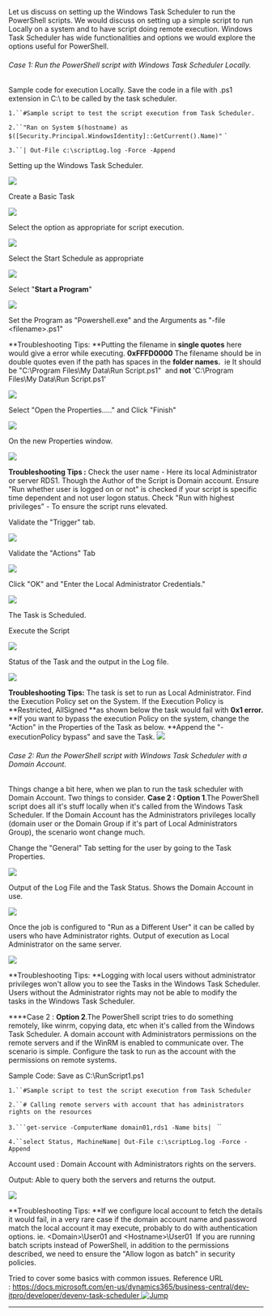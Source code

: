 Let us discuss on setting up the Windows Task Scheduler to run the PowerShell scripts. We would discuss on setting up a simple script to run Locally on a system and to have script doing remote execution.
Windows Task Scheduler has wide functionalities and options we would explore the options useful for PowerShell.

###### <a id="Case_1_Run_the_PowerShell_script_with_Windows_Task_Scheduler_Locally"></a>Case 1: Run the PowerShell script with Windows Task Scheduler Locally.

Sample code for execution Locally.
Save the code in a file with .ps1 extension in C:\ to be called by the task scheduler.

`1.``#Sample script to test the script execution from Task Scheduler.`

`2.``"Ran on System $(hostname) as $([Security.Principal.WindowsIdentity]::GetCurrent().Name)"` `` ` ``

`3.``| Out-File c:\scriptLog.log -Force -Append`

Setting up the Windows Task Scheduler.

[![ ](_resources/3624458.1_a2f6d18676b54ec2b40ee2fecb76056e.jpg)](https://social.technet.microsoft.com/wiki/cfs-file.ashx/__key/communityserver-wikis-components-files/00-00-00-00-05/3624458.1.jpg)

Create a Basic Task

[![ ](_resources/050870.2_2f6b832a7e49440ab36a2076bada9b34.jpg)](https://social.technet.microsoft.com/wiki/cfs-file.ashx/__key/communityserver-wikis-components-files/00-00-00-00-05/050870.2.jpg)

Select the option as appropriate for script execution.

[![ ](_resources/16602.3_2650d8078e10422e930c5e0930795233.jpg)](https://social.technet.microsoft.com/wiki/cfs-file.ashx/__key/communityserver-wikis-components-files/00-00-00-00-05/16602.3.jpg)

Select the Start Schedule as appropriate

[![ ](_resources/32132.4_bfee635a4c584974a6654a8eb9d00387.jpg)](https://social.technet.microsoft.com/wiki/cfs-file.ashx/__key/communityserver-wikis-components-files/00-00-00-00-05/32132.4.jpg)

Select "**Start a Program**"

[![ ](_resources/616856.5_698b82515ee64c89b8773cd3b54648d9.jpg)](https://social.technet.microsoft.com/wiki/cfs-file.ashx/__key/communityserver-wikis-components-files/00-00-00-00-05/616856.5.jpg)

Set the Program as "Powershell.exe" and the Arguments as "-file &lt;filename&gt;.ps1"

**Troubleshooting Tips:
**Putting the filename in **single quotes** here would give a error while executing. **0xFFFD0000**
The filename should be in double quotes even if the path has spaces in the **folder names.** 
ie It should be "C:\\Program Files\\My Data\\Run Script.ps1"  and **not** 'C:\\Program Files\\My Data\\Run Script.ps1'

[![ ](_resources/0842.6_5bb95eecfbc54aabad2f8f619ce05f21.jpg)](https://social.technet.microsoft.com/wiki/cfs-file.ashx/__key/communityserver-wikis-components-files/00-00-00-00-05/0842.6.jpg)

Select "Open the Properties....." and Click "Finish"

[![ ](_resources/6545.7_1f4bc5cdc0ad4a8ab219f42af301a85d.jpg)](https://social.technet.microsoft.com/wiki/cfs-file.ashx/__key/communityserver-wikis-components-files/00-00-00-00-05/6545.7.jpg)

On the new Properties window.

[![ ](_resources/3201.8_20e8bb20b70c4e088065ebfa70b9c848.jpg)](https://social.technet.microsoft.com/wiki/cfs-file.ashx/__key/communityserver-wikis-components-files/00-00-00-00-05/3201.8.jpg)

**Troubleshooting Tips :**
Check the user name - Here its local Administrator or server RDS1. Though the Author of the Script is Domain account.
Ensure "Run whether user is logged on or not" is checked if your script is specific time dependent and not user logon status.
Check "Run with highest privileges" - To ensure the script runs elevated.

Validate the "Trigger" tab.

[![ ](_resources/4265.9_84cd639f1b18426abfe7b8c6ab37cbfb.jpg)](https://social.technet.microsoft.com/wiki/cfs-file.ashx/__key/communityserver-wikis-components-files/00-00-00-00-05/4265.9.jpg)

Validate the "Actions" Tab

[![ ](_resources/66760.10_f74a803d2557420aaf6c962958661741.jpg)](https://social.technet.microsoft.com/wiki/cfs-file.ashx/__key/communityserver-wikis-components-files/00-00-00-00-05/66760.10.jpg)

Click "OK" and "Enter the Local Administrator Credentials."

[![ ](_resources/7242.11_7271b7ee22f344a19d52dae021b62c3b.jpg)](https://social.technet.microsoft.com/wiki/cfs-file.ashx/__key/communityserver-wikis-components-files/00-00-00-00-05/7242.11.jpg)

The Task is Scheduled.

Execute the Script

[![ ](_resources/3116770.1_7925749d28fb4f8391c24e1eaf32a00a.jpg)](https://social.technet.microsoft.com/wiki/cfs-file.ashx/__key/communityserver-wikis-components-files/00-00-00-00-05/3116770.1.jpg)

Status of the Task and the output in the Log file.

[![ ](_resources/11260.1_1d3c5d8843a14ce091beab03bf360a96.jpg)](https://social.technet.microsoft.com/wiki/cfs-file.ashx/__key/communityserver-wikis-components-files/00-00-00-00-05/11260.1.jpg)

**Troubleshooting Tips:**
The task is set to run as Local Administrator.
Find the Execution Policy set on the System.
If the Execution Policy is **Restricted, AllSigned **as shown below the task would fail with **0x1 error.**
**If you want to bypass the execution Policy on the system, change the "Action" in the Properties of the Task as below.
**Append the "-executionPolicy bypass" and save the Task.
[![ ](_resources/28700.1_e2b112f764dd4908b8132ef2496b4e24.jpg)](https://social.technet.microsoft.com/wiki/cfs-file.ashx/__key/communityserver-wikis-components-files/00-00-00-00-05/28700.1.jpg)

###### <a id="Case_2_Run_the_PowerShell_script_with_Windows_Task_Scheduler_with_a_Domain_Account"></a>Case 2: Run the PowerShell script with Windows Task Scheduler with a Domain Account.

Things change a bit here, when we plan to run the task scheduler with Domain Account.
Two things to consider.
**Case 2 : Option 1**.The PowerShell script does all it's stuff locally when it's called from the Windows Task Scheduler.
If the Domain Account has the Administrators privileges locally (domain user or the Domain Group if it's part of Local Administrators Group), the scenario wont change much.

Change the "General" Tab setting for the user by going to the Task Properties.

[![ ](_resources/02308.2_2f1b7fe6e35b417e854fca150d116c85.jpg)](https://social.technet.microsoft.com/wiki/cfs-file.ashx/__key/communityserver-wikis-components-files/00-00-00-00-05/02308.2.jpg)

Output of the Log File and the Task Status. Shows the Domain Account in use.

[![ ](_resources/7002.3_174524fc5fa04091a059b0fd8ff195fe.jpg)](https://social.technet.microsoft.com/wiki/cfs-file.ashx/__key/communityserver-wikis-components-files/00-00-00-00-05/7002.3.jpg)

Once the job is configured to "Run as a Different User" it can be called by users who have Administrator rights.
Output of execution as Local Administrator on the same server.

[![ ](_resources/50002.3_b59c275f2bda4f2a993d05eb4f758974.jpg)](https://social.technet.microsoft.com/wiki/cfs-file.ashx/__key/communityserver-wikis-components-files/00-00-00-00-05/50002.3.jpg)

**Troubleshooting Tips:
**Logging with local users without administrator privileges won't allow you to see the Tasks in the Windows Task Scheduler.
Users without the Administrator rights may not be able to modify the tasks in the Windows Task Scheduler.

****Case 2 : **Option 2**.The PowerShell script tries to do something remotely, like winrm, copying data, etc when it's called from the Windows Task Scheduler.
A domain account with Administrators permissions on the remote servers and if the WinRM is enabled to communicate over. The scenario is simple. Configure the task to run as the account with the permissions on remote systems.

Sample Code: Save as C:\\RunScript1.ps1

`1.``#Sample script to test the script execution from Task Scheduler`

`2.``# Calling remote servers with account that has administrators rights on the resources`

`3.```get-service -ComputerName domain01,rds1 -Name bits| ` ``

`4.``select Status, MachineName| Out-File c:\scriptLog.log -Force -Append`

Account used : Domain Account with Administrators rights on the servers. 

Output: Able to query both the servers and returns the output.

[![ ](_resources/7656523.3_0ed5f228504b40eabe95586cbbb631c2.jpg)](https://social.technet.microsoft.com/wiki/cfs-file.ashx/__key/communityserver-wikis-components-files/00-00-00-00-05/7656523.3.jpg)

**Troubleshooting Tips:
**If we configure local account to fetch the details it would fail, in a very rare case if the domain account name and password match the local account it may execute, probably to do with authentication options.
ie. &lt;Domain&gt;\\User01 and &lt;Hostname&gt;\\User01 
If you are running batch scripts instead of PowerShell, in addition to the permissions described, we need to ensure the "Allow logon as batch" in security policies.

Tried to cover some basics with common issues.
Reference URL : [https://docs.microsoft.com/en-us/dynamics365/business-central/dev-itpro/developer/devenv-task-scheduler ![Jump](../../_resources/10_5F00_external_de173e9121ce4f67bd703e3c9a5712d2.png "This link is external to TechNet Wiki. It will open in a new window.")](https://docs.microsoft.com/en-us/dynamics365/business-central/dev-itpro/developer/devenv-task-scheduler) 

* * *
